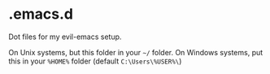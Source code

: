 # .emacs.d
Dot files for my evil-emacs setup.

On Unix systems, but this folder in your `~/` folder. 
On Windows systems, put this in your `%HOME%` folder (default `C:\Users\%USER%\`)
